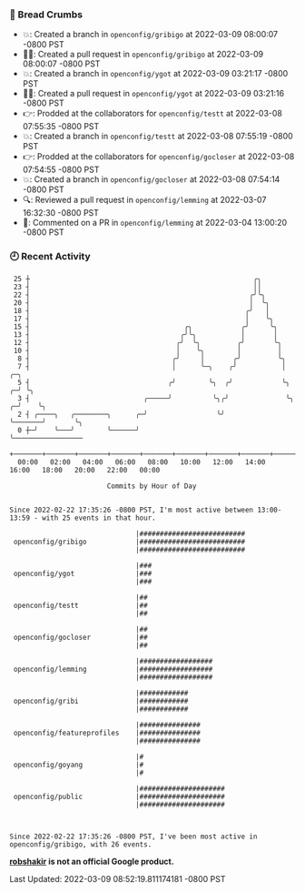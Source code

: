 ### 🍞 Bread Crumbs

 * 💥: Created a branch in `openconfig/gribigo` at 2022-03-09 08:00:07 -0800 PST
 * ✍🏼: Created a pull request in `openconfig/gribigo` at 2022-03-09 08:00:07 -0800 PST
 * 💥: Created a branch in `openconfig/ygot` at 2022-03-09 03:21:17 -0800 PST
 * ✍🏼: Created a pull request in `openconfig/ygot` at 2022-03-09 03:21:16 -0800 PST
 * 👉: Prodded at the collaborators for `openconfig/testt` at 2022-03-08 07:55:35 -0800 PST
 * 💥: Created a branch in `openconfig/testt` at 2022-03-08 07:55:19 -0800 PST
 * 👉: Prodded at the collaborators for `openconfig/gocloser` at 2022-03-08 07:54:55 -0800 PST
 * 💥: Created a branch in `openconfig/gocloser` at 2022-03-08 07:54:14 -0800 PST
 * 🔍: Reviewed a pull request in  `openconfig/lemming` at 2022-03-07 16:32:30 -0800 PST
 * 💬: Commented on a PR in  `openconfig/lemming` at 2022-03-04 13:00:20 -0800 PST

### 🕘 Recent Activity
```
 25 ┼                                                       ╭╮
 23 ┤                                                       ││
 22 ┤                                                      ╭╯╰╮
 20 ┤                                                      │  ╰╮
 18 ┤                                                     ╭╯   │
 17 ┤                                                     │    ╰╮
 15 ┤                                      ╭╮            ╭╯     ╰╮
 13 ┤                                     ╭╯╰╮           │       │
 12 ┤                                    ╭╯  ╰╮         ╭╯       ╰╮
 10 ┤                                    │    ╰╮        │         │
  8 ┤                                   ╭╯     │       ╭╯         ╰╮
  7 ┤                                   │      ╰─╮    ╭╯           │             ╭─╮
  5 ┤                                  ╭╯        ╰╮  ╭╯            ╰╮          ╭─╯ ╰╮
  3 ┤                            ╭─────╯          ╰╮╭╯              ╰╮       ╭─╯    ╰╮
  2 ┤ ╭────╮   ╭────────╮      ╭─╯                 ╰╯                ╰───────╯       ╰╮
  0 ┼─╯    ╰───╯        ╰──────╯                                                      ╰─────────────────
    +───────+───────+───────+───────+───────+───────+───────+───────+───────+───────+───────+───────+────
  00:00   02:00   04:00   06:00   08:00   10:00   12:00   14:00   16:00   18:00   20:00   22:00   00:00   

						Commits by Hour of Day


Since 2022-02-22 17:35:26 -0800 PST, I'm most active between 13:00-13:59 - with 25 events in that hour.

```



```
                               |##########################
 openconfig/gribigo            |##########################
                               |##########################

                               |###
 openconfig/ygot               |###
                               |###

                               |##
 openconfig/testt              |##
                               |##

                               |##
 openconfig/gocloser           |##
                               |##

                               |##################
 openconfig/lemming            |##################
                               |##################

                               |############
 openconfig/gribi              |############
                               |############

                               |###############
 openconfig/featureprofiles    |###############
                               |###############

                               |#
 openconfig/goyang             |#
                               |#

                               |#####################
 openconfig/public             |#####################
                               |#####################



Since 2022-02-22 17:35:26 -0800 PST, I've been most active in openconfig/gribigo, with 26 events.

```
**[robshakir](mailto:robjs@google.com) is not an official Google product.**  


Last Updated: 2022-03-09 08:52:19.811174181 -0800 PST
